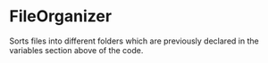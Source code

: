 # FileOrganizer
Sorts files into different folders which are previously declared in the variables section above of the code.
